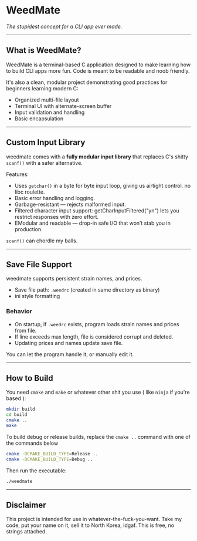 # WeedMate

*The stupidest concept for a CLI app ever made.*

---

## What is WeedMate?

WeedMate is a terminal-based C application designed to make learning how to build CLI apps more fun.
Code is meant to be readable and noob friendly.

It's also a clean, modular project demonstrating good practices for beginners learning modern C:

- Organized multi-file layout
- Terminal UI with alternate-screen buffer
- Input validation and handling
- Basic encapsulation

---

## Custom Input Library

weedmate comes with a **fully modular input library** that replaces C's shitty `scanf()` with a safer alternative.

Features:
- Uses `getchar()` in a byte for byte input loop, giving us airtight control. no libc roulette.
- Basic error handling and logging.
- Garbage-resistant — rejects malformed input.
- Filtered character input support: getCharInputFiltered("yn") lets you restrict responses with zero effort.
- EModular and readable — drop-in safe I/O that won’t stab you in production.

`scanf()` can chordle my balls.

---

## Save File Support

weedmate supports persistent strain names, and prices.

- Save file path: `.weedrc` (created in same directory as binary)
- ini style formatting

### Behavior

- On startup, if `.weedrc` exists, program loads strain names and prices from file.
- If line exceeds max length, file is considered corrupt and deleted.
- Updating prices and names update save file.

You can let the program handle it, or manually edit it.

---

## How to Build

You need `cmake` and `make` or whatever other shit you use ( like `ninja` if you're based ):

```bash
mkdir build
cd build
cmake ..
make
```
To build debug or release builds, replace the `cmake ..` command with one of the commands below

```bash
cmake -DCMAKE_BUILD_TYPE=Release ..
cmake -DCMAKE_BUILD_TYPE=Debug ..
```

Then run the executable:

```bash
./weedmate
```

---

## Disclaimer

This project is intended for use in whatever-the-fuck-you-want.
Take my code, put your name on it, sell it to North Korea, idgaf.
This is free, no strings attached.